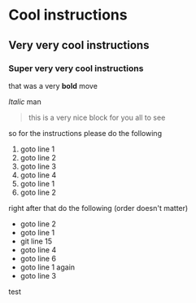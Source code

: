 # Cool instructions

## Very very cool instructions

### Super very very cool instructions

that was a very **bold** move

*Italic* man

> this is a very nice block for you all to see

so for the instructions
please do the following
1. goto line 1
2. goto line 2
3. goto line 3
4. goto line 4
  1. goto line 1
  2. goto line 2

right after that do the following (order doesn't matter)
- goto line 2
- goto line 1
- git line 15
- goto line 4
- goto line 6
- goto line 1 again
- goto line 3

test
